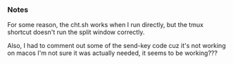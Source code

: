 ### Notes
For some reason, the cht.sh works when I run directly, but the tmux shortcut
doesn't run the split window correctly.

Also, I had to comment out some of the send-key code cuz it's not working on macos
I'm not sure it was actually needed, it seems to be working???
